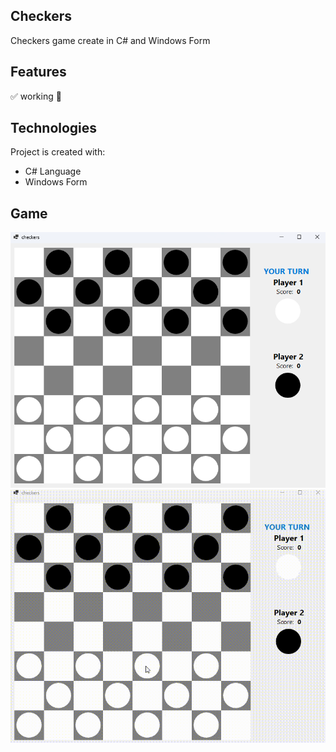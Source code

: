## Checkers
Checkers game create in C# and Windows Form

## Features
✅ working
🔲

## Technologies
Project is created with:
* C# Language
* Windows Form

## Game
![board](/board.png?raw=true "board")
![game](/game.gif?raw=true "game")
